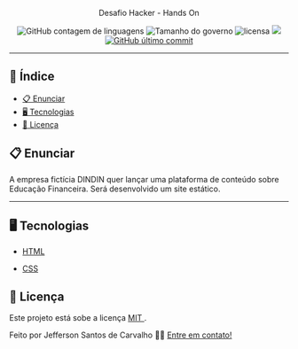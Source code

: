 <p align="center">Desafio Hacker - Hands On </p>

<p align="center">


  <img alt="GitHub contagem de linguagens" src="https://img.shields.io/github/languages/count/alicepaixao/ProfileComponent?color=%2304D361&style=plastic">

  <img alt="Tamanho do governo" src="http://img.shields.io/github/languages/code-size/alicepaixao/ProfileComponent?style=plastic">



  <img alt="licensa" src="https://img.shields.io/github/license/alicepaixao/ProfileComponent?style=plastic">

  <img src="https://img.shields.io/github/forks/alicepaixao/ProfileComponent?style=plastic">

<a href="https://github.com/alicepaixao/FoodFy/tree/master/commits/master">
    <img alt="GitHub último commit" src="https://img.shields.io/github/last-commit/alicepaixao/ProfileComponent?style=plastic">
  </a>

<hr>

##  📕 Índice


* [ 📋 Enunciar ](#📋-Sobre)
* [ 🖥 Tecnologias ](#🖥-Tecnologias)
* [ 📝 Licença ](#📝-Licença)


##  📋 Enunciar

<p align="left"> A empresa fictícia DINDIN quer lançar uma plataforma de conteúdo sobre Educação Financeira.
Será desenvolvido um site estático. </p>

<hr>


##  🖥 Tecnologias

- <a href="https://www.w3schools.com/html/">HTML</a>

- <a href="https://www.w3schools.com/css/default.asp">CSS</a>


##  📝 Licença


Este projeto está sobe a licença [ MIT ](./LICENSE).

Feito por Jefferson Santos de Carvalho 👋🏻 [ Entre em contato! ](https://www.linkedin.com/in/jefferson-santos-de-carvalho-565353160)
